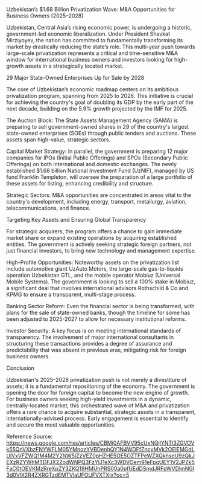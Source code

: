 <!-- 
タスクID: 40
作成日時: 2025-10-06T05:01:59.349349
参照URL: https://news.google.com/rss/articles/CBMi0AFBVV95cUxNQjlYNTI3ZGVOVk55QnVXbzFNYWFLM05YMnozYVBDenhQY1N4WDFfZncyMVk2OElEMGdLUlVxVFZWQ1M4M2Y2NW5lZzVEZ0pHZHE5OE5OZTFPeWZXQkhseU9zQkJEXzRZYWhMTDFJX2ZodWNPQ3FzYlJ1eXc3WDVOem91eFpqUEY1V2JPZk5FaC0tOEVKMzRreXpZY3ZKQ19HMUhPRS00a0pfUEdDSmdJRFpWVDlmNGl3d0VlX2R4ZXRGTzdEMTVlaUFOUFVXTXIx?oc=5
言語: English
-->

Uzbekistan’s $1.68 Billion Privatization Wave: M&A Opportunities for Business Owners (2025–2028)

Uzbekistan, Central Asia’s rising economic power, is undergoing a historic, government-led economic liberalization. Under President Shavkat Mirziyoyev, the nation has committed to fundamentally transforming its market by drastically reducing the state’s role. This multi-year push towards large-scale privatization represents a critical and time-sensitive M&A window for international business owners and investors looking for high-growth assets in a strategically located market.

29 Major State-Owned Enterprises Up for Sale by 2028

The core of Uzbekistan’s economic roadmap centers on its ambitious privatization program, spanning from 2025 to 2028. This initiative is crucial for achieving the country's goal of doubling its GDP by the early part of the next decade, building on the 5.9% growth projected by the IMF for 2025.

The Auction Block: The State Assets Management Agency (SAMA) is preparing to sell government-owned shares in 29 of the country's largest state-owned enterprises (SOEs) through public tenders and auctions. These assets span high-value, strategic sectors.

Capital Market Strategy: In parallel, the government is preparing 12 major companies for IPOs (Initial Public Offerings) and SPOs (Secondary Public Offerings) on both international and domestic exchanges. The newly established $1.68 billion National Investment Fund (UzNIF), managed by US fund Franklin Templeton, will oversee the preparation of a large portfolio of these assets for listing, enhancing credibility and structure.

Strategic Sectors: M&A opportunities are concentrated in areas vital to the country's development, including energy, transport, metallurgy, aviation, telecommunications, and finance.

Targeting Key Assets and Ensuring Global Transparency

For strategic acquirers, the program offers a chance to gain immediate market share or expand existing operations by acquiring established entities. The government is actively seeking strategic foreign partners, not just financial investors, to bring new technology and management expertise.

High-Profile Opportunities: Noteworthy assets on the privatization list include automotive giant UzAuto Motors, the large-scale gas-to-liquids operation Uzbekistan GTL, and the mobile operator Mobiuz (Universal Mobile Systems). The government is looking to sell a 100% stake in Mobiuz, a significant deal that involves international advisors Rothschild & Co and KPMG to ensure a transparent, multi-stage process.

Banking Sector Reform: Even the financial sector is being transformed, with plans for the sale of state-owned banks, though the timeline for some has been adjusted to 2025-2027 to allow for necessary institutional reforms.

Investor Security: A key focus is on meeting international standards of transparency. The involvement of major international consultants in structuring these transactions provides a degree of assurance and predictability that was absent in previous eras, mitigating risk for foreign business owners.

Conclusion

Uzbekistan's 2025–2028 privatization push is not merely a divestiture of assets; it is a fundamental repositioning of the economy. The government is opening the door for foreign capital to become the new engine of growth. For business owners seeking high-yield investments in a dynamic, centrally-located market, this orchestrated wave of M&A and privatization offers a rare chance to acquire substantial, strategic assets in a transparent, internationally-advised process. Early engagement is essential to identify and secure the most valuable opportunities.

Reference Source: https://news.google.com/rss/articles/CBMi0AFBVV95cUxNQjlYNTI3ZGVOVk55QnVXbzFNYWFLM05YMnozYVBDenhQY1N4WDFfZncyMVk2OElEMGdLUlVxVFZWQ1M4M2Y2NW5lZzVEZ0pHZHE5OE5OZTFPeWZXQkhseU9zQkJEXzRZYWhMTDFJX2ZodWNPQ3FzYlJ1eXc3WDVOem91eFpqUEY1V2JPZk5FaC0tOEVKMzRreXpZY3ZKQ19HMUhPRS00a0pfUEdDSmdJRFpWVDlmNGl3d0VlX2R4ZXRGTzdEMTVlaUFOUFVXTXIx?oc=5